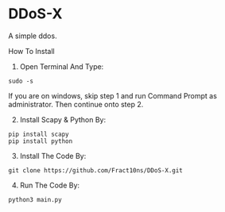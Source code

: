 # DDoS-X
A simple ddos. 

How To Install

1. Open Terminal And Type:
```
sudo -s
```
If you are on windows, skip step 1 and run Command Prompt as administrator. Then continue onto step 2.

2. Install Scapy & Python By:
```
pip install scapy
pip install python
```
3. Install The Code By:
```
git clone https://github.com/Fract10ns/DDoS-X.git
```
4. Run The Code By:
```
python3 main.py
```

